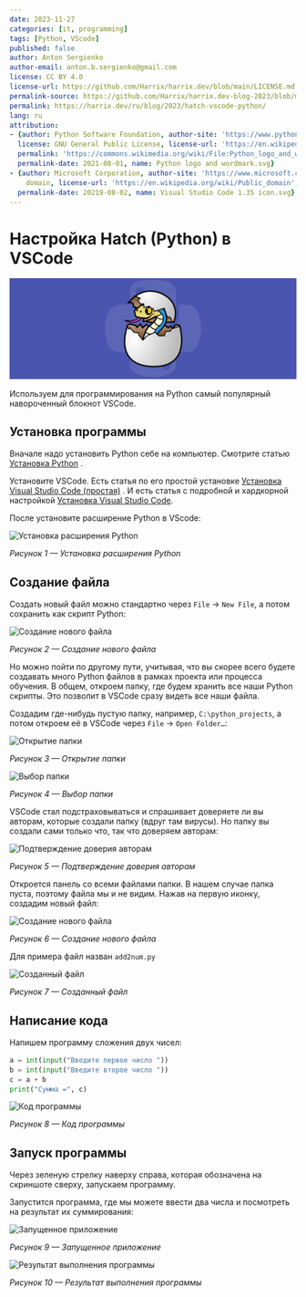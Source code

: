 ```yaml
---
date: 2023-11-27
categories: [it, programming]
tags: [Python, VScode]
published: false
author: Anton Sergienko
author-email: anton.b.sergienko@gmail.com
license: CC BY 4.0
license-url: https://github.com/Harrix/harrix.dev/blob/main/LICENSE.md
permalink-source: https://github.com/Harrix/harrix.dev-blog-2023/blob/main/hatch-vscode-python/hatch-vscode-python.md
permalink: https://harrix.dev/ru/blog/2023/hatch-vscode-python/
lang: ru
attribution:
- {author: Python Software Foundation, author-site: 'https://www.python.org/psf/',
  license: GNU General Public License, license-url: 'https://en.wikipedia.org/wiki/GNU_General_Public_License',
  permalink: 'https://commons.wikimedia.org/wiki/File:Python_logo_and_wordmark.svg',
  permalink-date: 2021-08-01, name: Python logo and wordmark.svg}
- {author: Microsoft Corporation, author-site: 'https://www.microsoft.com/', license: Public
    domain, license-url: 'https://en.wikipedia.org/wiki/Public_domain', permalink: 'https://commons.wikimedia.org/wiki/File:Visual_Studio_Code_1.35_icon.svg',
  permalink-date: 20219-08-02, name: Visual Studio Code 1.35 icon.svg}
---
```


# Настройка Hatch (Python) в VSCode

![Featured image](featured-image.svg)

Используем для программирования на Python самый популярный навороченный блокнот VSCode.

## Установка программы

Вначале надо установить Python себе на компьютер. Смотрите статью [Установка Python](https://github.com/Harrix/harrix.dev-blog-2021/blob/main/install-python/install-python.md) <!-- https://harrix.dev/ru/blog/2021/install-python/ -->.

Установите VSCode. Есть статья по его простой установке [Установка Visual Studio Code (простая)](https://github.com/Harrix/harrix.dev-blog-2021/blob/main/install-vscode-simple/install-vscode-simple.md) <!-- https://harrix.dev/ru/blog/2021/install-vscode-simple/ -->. И есть статья с подробной и хардкорной настройкой [Установка Visual Studio Code](/blog/2022/install-vscode/).

После установите расширение Python в VScode:

![Установка расширения Python](img/extension.png)

_Рисунок 1 — Установка расширения Python_

## Создание файла

Создать новый файл можно стандартно через `File` → `New File`, а потом сохранить как скрипт Python:

![Создание нового файла](img/new-file_01.png)

_Рисунок 2 — Создание нового файла_

Но можно пойти по другому пути, учитывая, что вы скорее всего будете создавать много Python файлов в рамках проекта или процесса обучения. В общем, откроем папку, где будем хранить все наши Python скрипты. Это позволит в VSCode сразу видеть все наши файла.

Создадим где-нибудь пустую папку, например, `C:\python_projects`, а потом откроем её в VSCode через `File` → `Open Folder…`:

![Открытие папки](img/new-file_02.png)

_Рисунок 3 — Открытие папки_

![Выбор папки](img/new-file_03.png)

_Рисунок 4 — Выбор папки_

VSCode стал подстраховываться и спрашивает доверяете ли вы авторам, которые создали папку (вдруг там вирусы). Но папку вы создали сами только что, так что доверяем авторам:

![Подтверждение доверия авторам](img/new-file_04.png)

_Рисунок 5 — Подтверждение доверия авторам_

Откроется панель со всеми файлами папки. В нашем случае папка пуста, поэтому файла мы и не видим. Нажав на первую иконку, создадим новый файл:

![Создание нового файла](img/new-file_05.png)

_Рисунок 6 — Создание нового файла_

Для примера файл назван `add2num.py`

![Созданный файл](img/new-file_06.png)

_Рисунок 7 — Созданный файл_

## Написание кода

Напишем программу сложения двух чисел:

```python
a = int(input("Введите первое число "))
b = int(input("Введите второе число "))
c = a + b
print("Сумма =", c)
```

![Код программы](img/code.png)

_Рисунок 8 — Код программы_

## Запуск программы

Через зеленую стрелку наверху справа, которая обозначена на скриншоте сверху, запускаем программу.

Запустится программа, где мы можете ввести два числа и посмотреть на результат их суммирования:

![Запущенное приложение](img/result_01.png)

_Рисунок 9 — Запущенное приложение_

![Результат выполнения программы](img/result_02.png)

_Рисунок 10 — Результат выполнения программы_
